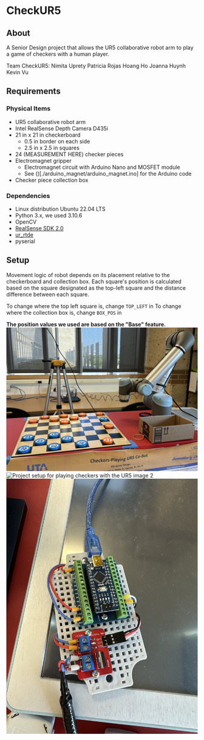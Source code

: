 # CheckUR5
## About
A Senior Design project that allows the UR5 collaborative robot arm to play a game of checkers with a human player.

Team CheckUR5:
Nimita Uprety
Patricia Rojas
Hoang Ho
Joanna Huynh
Kevin Vu

## Requirements
### Physical Items
- UR5 collaborative robot arm
- Intel RealSense Depth Camera D435i
- 21 in x 21 in checkerboard
  - 0.5 in border on each side
  - 2.5 in x 2.5 in squares
- 24 (MEASUREMENT HERE) checker pieces
- Electromagnet gripper
  - Electromagnet circuit with Arduino Nano and MOSFET module
  - See ()[./arduino_magnet/arduino_magnet.ino] for the Arduino code
- Checker piece collection box

### Dependencies
- Linux distribution Ubuntu 22.04 LTS
- Python 3.x, we used 3.10.6
- OpenCV
- [RealSense SDK 2.0](https://dev.intelrealsense.com/docs/compiling-librealsense-for-linux-ubuntu-guide)
- [ur_rtde](https://pypi.org/project/ur-rtde/)
- pyserial

## Setup
Movement logic of robot depends on its placement relative to the checkerboard and collection box. Each square's position is calculated based on the square designated as the top-left square and the distance difference between each square.

To change where the top left square is, change `TOP_LEFT` in [](./checkers/robot.py)
To change where the collection box is, change `BOX_POS` in [](./checkers/robot.py)

**The position values we used are based on the "Base" feature.**
![Project setup for playing checkers with the UR5 image 1](./images/setup-1.jpg)
![Project setup for playing checkers with the UR5 image 2](./images/setup-2.jpg)
![The electromagnet circuit using the Arduino Nano and MOSFET module](./images/microcontroller.jpg)
